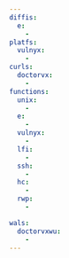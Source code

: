 ```yaml
---
diffis:
  e:
    -
platfs:
  vulnyx:
    -
curls:
  doctorvx:
    -
functions:
  unix:
    -
  e:
    -
  vulnyx:
    -
  lfi:
    -
  ssh:
    -
  hc:
    -
  rwp:
    -

wals:
  doctorvxwu:
    -
---
```

